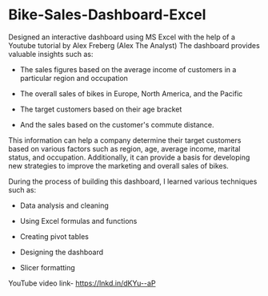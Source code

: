 # Bike-Sales-Dashboard-Excel
Designed an interactive dashboard using MS Excel with the help of a Youtube tutorial by Alex Freberg (Alex The Analyst) 
The dashboard provides valuable insights such as:

- The sales figures based on the average income of customers in a particular region and occupation

- The overall sales of bikes in Europe, North America, and the Pacific

- The target customers based on their age bracket

- And the sales based on the customer's commute distance.

This information can help a company determine their target customers based on various factors such as region, age, average income, marital status, and occupation. Additionally, it can provide a basis for developing new strategies to improve the marketing and overall sales of bikes.

During the process of building this dashboard, I learned various techniques such as:

- Data analysis and cleaning

- Using Excel formulas and functions

- Creating pivot tables

- Designing the dashboard

- Slicer formatting


YouTube video link- https://lnkd.in/dKYu--aP
